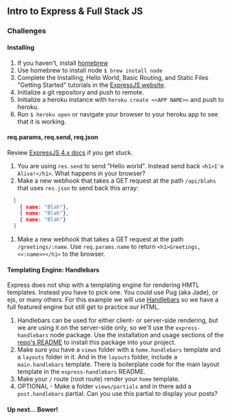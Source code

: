 ## Intro to Express & Full Stack JS

### Challenges

#### Installing

1. If you haven't, install [homebrew](http://brew.sh/)
1. Use homebrew to install node `$ brew install node`
1. Complete the Installing, Hello World, Basic Routing, and Static Files "Getting Started" tutorials in the [ExpressJS website](http://expressjs.com/).
1. Initialize a git repository and push to remote.
1. Initialize a heroku instance with `heroku create <<APP NAME>>` and push to heroku.
1. Run `$ heroku open` or navigate your browser to your heroku app to see that it is working.


#### req.params, req.send, req.json

Review [ExpressJS 4.x docs](https://expressjs.com/en/api.html) if you get stuck.

1. You are using `res.send` to send "Hello world". Instead send back `<h1>I'm Alive!</h1>`. What happens in your browser?
1. Make a new webhook that takes a GET request at the path `/api/blahs` that uses `res.json` to send back this array:

  ```json
    [
      { name: "Blah"},
      { name: "Blah"},
      { name: "Blah"}
    ]
  ```

1. Make a new webhook that takes a GET request at the path `/greetings/:name`. Use `req.params.name` to return `<h1>Greetings, <<:name>></h1>` to the browser.


#### Templating Engine: Handlebars

Express does not ship with a templating engine for rendering HMTL templates. Instead you have to pick one. You could use Pug (aka Jade), or ejs, or many others. For this example we will use [Handlebars](http://handlebarsjs.com/) so we have a full featured engine but still get to practice our HTML.

1. Handlebars can be used for either client- or server-side rendering, but we are using it on the server-side only, so we'll use the `express-handlebars` node package. Use the installation and usage sections of the [repo's README](https://github.com/ericf/express-handlebars) to install this package into your project.
1. Make sure you have a `views` folder with a `home.handlebars` template and a `layouts` folder in it. And in the `layouts` folder, include a `main.handlebars` template. There is boilerplate code for the main layout template in the `express-handlebars` README.
1. Make your `/` route (root route) render your `home` template.
1. OPTIONAL - Make a folder `views/partials` and in there add a `post.handlebars` partial. Can you use this partial to display your posts?


#### Up next... Bower!
